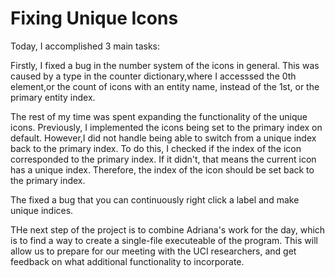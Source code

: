 Fixing Unique Icons
===================

Today, I accomplished 3 main tasks:

Firstly, I fixed a bug in the number system of the icons in general. This was caused by a type in the counter dictionary,where I accesssed the 0th element,or the count of icons with an entity name, instead of the 1st, or the primary entity index.

The rest of my time was spent expanding the functionality of the unique icons. Previously, I implemented the icons being set to the primary index on default. However,I did not handle being able to switch from a unique index back to the primary index. To do this, I checked if the index of the icon corresponded to the primary index. If it didn't, that means the current icon has a unique index. Therefore, the index of the icon should be set back to the primary index.

The fixed a bug that you can continuously right click a label and make unique indices.


THe next step of the project is to combine Adriana's work for the day, which is to find a way to create a single-file executeable of the program. This will allow us to prepare for our meeting with the UCI researchers, and get feedback on what additional functionality to incorporate.

